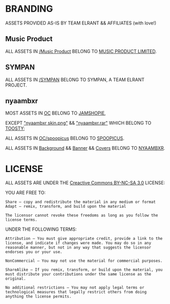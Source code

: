 # BRANDING
ASSETS PROVIDED AS-IS BY TEAM ELRANT && AFFILIATES (with love!)

## Music Product
ALL ASSETS IN [/Music Product](https://github.com/elrant/BRANDING/tree/main/Music%20Product) BELONG TO [MUSIC PRODUCT LIMITED](https://musicproduct.info/).

## SYMPAN
ALL ASSETS IN [/SYMPAN](https://github.com/elrant/BRANDING/tree/main/SYMPAN) BELONG TO SYMPAN, A TEAM ELRANT PROJECT.

## nyaambxr
MOST ASSETS IN [OC](https://github.com/elrant/BRANDING/tree/main/nyaambxr/OC) BELONG TO [JAMSHOPIE](https://twitter.com/jamshopie),

EXCEPT ["nyaambxr skin.png"](https://github.com/elrant/BRANDING/blob/main/nyaambxr/OC/nyaambxr%20skin.png) && ["nyaambxr.rar"](https://github.com/elrant/BRANDING/blob/main/nyaambxr/OC/nyaambxr.rar) WHICH BELONG TO [TOOSTY](https://www.fiverr.com/toosty);

ALL ASSETS IN [OC/spoopicus](https://github.com/elrant/BRANDING/tree/main/nyaambxr/OC/spoopicus) BELONG TO [SPOOPICUS](https://twitter.com/spoopicus).

ALL ASSETS IN [Background](https://github.com/elrant/BRANDING/tree/main/nyaambxr/Background) && [Banner](https://github.com/elrant/BRANDING/tree/main/nyaambxr/Banner) && [Covers](https://github.com/elrant/BRANDING/tree/main/nyaambxr/Covers) BELONG TO [NYAAMBXR](https://musicproduct.info/artists/nyaambxr.html).

# LICENSE

ALL ASSETS ARE UNDER THE [Creactive Commons BY-NC-SA 3.0](https://creativecommons.org/licenses/by-nc-sa/3.0/) LICENSE:


YOU ARE FREE TO:

    Share — copy and redistribute the material in any medium or format
    Adapt — remix, transform, and build upon the material

    The licensor cannot revoke these freedoms as long as you follow the license terms.


UNDER THE FOLLOWING TERMS:

    Attribution — You must give appropriate credit, provide a link to the license, and indicate if changes were made. You may do so in any reasonable manner, but not in any way that suggests the licensor endorses you or your use.

    NonCommercial — You may not use the material for commercial purposes.

    ShareAlike — If you remix, transform, or build upon the material, you must distribute your contributions under the same license as the original.

    No additional restrictions — You may not apply legal terms or technological measures that legally restrict others from doing anything the license permits.


